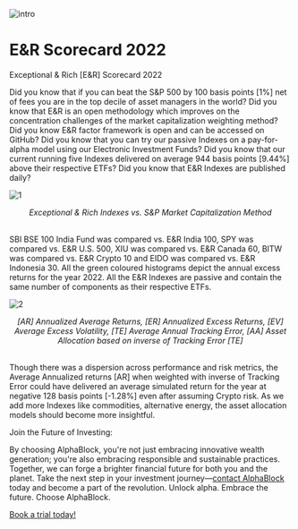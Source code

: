 ![intro](/scorecard_2022/intro.jpg)

# E&R Scorecard 2022

Exceptional & Rich [E&R] Scorecard 2022

Did you know that if you can beat the S&P 500 by 100 basis points [1%] net of fees you are in the top decile of asset managers in the world? Did you know that E&R is an open methodology which improves on the concentration challenges of the market capitalization weighting method? Did you know E&R factor framework is open and can be accessed on GitHub? Did you know that you can try our passive Indexes on a pay-for-alpha model using our Electronic Investment Funds? Did you know that our current running five Indexes delivered on average 944 basis points [9.44%] above their respective ETFs? Did you know that E&R Indexes are published daily?

![1](/scorecard_2022/1.png)
<div align="center"><em>Exceptional & Rich Indexes vs. S&P Market Capitalization Method </em><br><br></div>

SBI BSE 100 India Fund was compared vs. E&R India 100, SPY was compared vs. E&R U.S. 500, XIU was compared vs. E&R Canada 60, BITW was compared vs. E&R Crypto 10 and EIDO was compared vs. E&R Indonesia 30. All the green coloured histograms depict the annual excess returns for the year 2022. All the E&R Indexes are passive and contain the same number of components as their respective ETFs.

![2](/scorecard_2022/2.png)
<div align="center"><em>[AR] Annualized Average Returns, [ER] Annualized Excess Returns, [EV] Average Excess Volatility, [TE] Average Annual Tracking Error, [AA] Asset Allocation based on inverse of Tracking Error [TE]</em><br><br></div>

Though there was a dispersion across performance and risk metrics, the Average Annualized returns [AR] when weighted with inverse of Tracking Error could have delivered an average simulated return for the year at negative 128 basis points [-1.28%] even after assuming Crypto risk. As we add more Indexes like commodities, alternative energy, the asset allocation models should become more insightful.

Join the Future of Investing:

By choosing AlphaBlock, you're not just embracing innovative wealth generation; you're also embracing responsible and sustainable practices. Together, we can forge a brighter financial future for both you and the planet. Take the next step in your investment journey—[contact AlphaBlock](https://calendly.com/mukulpal/alphablock?month=2024-04) today and become a part of the revolution. Unlock alpha. Embrace the future. Choose AlphaBlock.


[Book a trial today!](https://calendly.com/mukulpal/alphablock)

